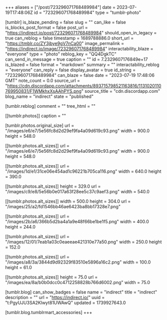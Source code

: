 +++
aliases = ["/post/723296071768489984"]
date = 2023-07-19T17:48:06Z
id = "723296071768489984"
type = "tumblr-photo"

[tumblr]
is_blaze_pending = false
slug = ""
can_like = false
is_blocks_post_format = false
post_url = "https://indirect.io/post/723296071768489984"
should_open_in_legacy = true
can_reblog = false
timestamp = 1689788886.0
short_url = "https://tmblr.co/ZY3jbye9gV7nCa00"
image_permalink = "https://indirect.io/image/723296071768489984"
interactability_blaze = "everyone"
type = "photo"
reblog_key = "QQ4DgkTC"
can_send_in_message = true
caption = ""
id = 7.2329607176849e+17
is_blazed = false
format = "markdown"
summary = ""
interactability_reblog = "everyone"
can_reply = false
display_avatar = true
id_string = "723296071768489984"
can_blaze = false
date = "2023-07-19 17:48:06 GMT"
note_count = 0.0
source_url = "https://cdn.discordapp.com/attachments/893715798521163816/1131020110769950831/F1WMkhxXsAAhPYS.png"
source_title = "cdn.discordapp.com"
blog_name = "indirect"
state = "published"

[tumblr.reblog]
comment = ""
tree_html = ""

[[tumblr.photos]]
caption = ""

[tumblr.photos.original_size]
url = "/images/e6/e7/5e56fc8d2d29ef9fa4a09d619c93.png"
width = 900.0
height = 548.0

[[tumblr.photos.alt_sizes]]
url = "/images/e6/e7/5e56fc8d2d29ef9fa4a09d619c93.png"
width = 900.0
height = 548.0

[[tumblr.photos.alt_sizes]]
url = "/images/1d/e1/31ce06e454ad1c96221b705ca116.png"
width = 640.0
height = 390.0

[[tumblr.photos.alt_sizes]]
height = 329.0
url = "/images/c9/e8/5e56b0e017a63f28ee5c37c9aef3.png"
width = 540.0

[[tumblr.photos.alt_sizes]]
width = 500.0
height = 304.0
url = "/images/25/a2/fd1546bb46ae6423ba8bb17328e7.png"

[[tumblr.photos.alt_sizes]]
url = "/images/2b/a6/366b5d2ba4a1a9e48f66be1be1f5.png"
width = 400.0
height = 244.0

[[tumblr.photos.alt_sizes]]
url = "/images/12/01/7eab1a03c0eaeeae421310e77a50.png"
width = 250.0
height = 152.0

[[tumblr.photos.alt_sizes]]
url = "/images/a8/3a/3844d9d92329f83510e5896a16c2.png"
width = 100.0
height = 61.0

[[tumblr.photos.alt_sizes]]
height = 75.0
url = "/images/ea/8a/b0b0dcc0c4712258828b766d6002.png"
width = 75.0

[tumblr.blog]
can_show_badges = false
name = "indirect"
title = "indirect"
description = ""
url = "https://indirect.io/"
uuid = "t:PgyUJU3SA2Klwyt81UWAwQ"
updated = 1739927643.0

[tumblr.blog.tumblrmart_accessories]
+++
